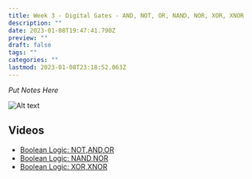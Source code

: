 ```yaml
---
title: Week 3 - Digital Gates - AND, NOT, OR, NAND, NOR, XOR, XNOR
description: ""
date: 2023-01-08T19:47:41.790Z
preview: ""
draft: false
tags: ""
categories: ""
lastmod: 2023-01-08T23:18:52.063Z
---
```


_Put Notes Here_

![Alt text](/Year%201/Architecture%20%26%20Operating%20Systems/Photos/Pasted%20image%2020220531191827.png)

## Videos

- [Boolean Logic: NOT,AND,OR](https://youtu.be/yAPuIJBnhEg)
- [Boolean Logic: NAND,NOR](https://youtu.be/niMPbv_oh04)
- [Boolean Logic: XOR,XNOR](https://youtu.be/nhj7k47CKow)

